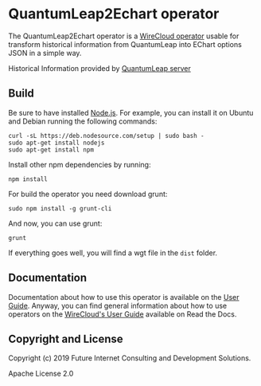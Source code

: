 # QuantumLeap2Echart operator

The QuantumLeap2Echart operator is a [WireCloud operator](http://wirecloud.readthedocs.org/en/latest/) usable for
transform historical information from QuantumLeap into EChart options JSON in a simple way. 

Historical Information provided by [QuantumLeap server](https://quantumleap.readthedocs.io/en/latest/)

## Build

Be sure to have installed [Node.js](http://node.js). For example, you can install it on Ubuntu and Debian running the
following commands:

```console
curl -sL https://deb.nodesource.com/setup | sudo bash -
sudo apt-get install nodejs
sudo apt-get install npm
```

Install other npm dependencies by running:

```console
npm install
```

For build the operator you need download grunt:

```console
sudo npm install -g grunt-cli
```

And now, you can use grunt:

```console
grunt
```

If everything goes well, you will find a wgt file in the `dist` folder.

## Documentation

Documentation about how to use this operator is available on the [User Guide](src/doc/userguide.md). Anyway, you can
find general information about how to use operators on the
[WireCloud's User Guide](https://wirecloud.readthedocs.io/en/stable/user_guide/) available on Read the Docs.

## Copyright and License

Copyright (c) 2019 Future Internet Consulting and Development Solutions.

Apache License 2.0